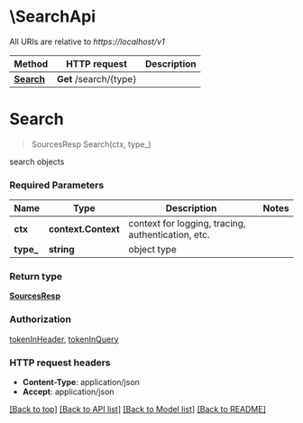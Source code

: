 # \SearchApi

All URIs are relative to *https://localhost/v1*

Method | HTTP request | Description
------------- | ------------- | -------------
[**Search**](SearchApi.md#Search) | **Get** /search/{type} | 


# **Search**
> SourcesResp Search(ctx, type_)


search objects

### Required Parameters

Name | Type | Description  | Notes
------------- | ------------- | ------------- | -------------
 **ctx** | **context.Context** | context for logging, tracing, authentication, etc.
  **type_** | **string**| object type | 

### Return type

[**SourcesResp**](SourcesResp.md)

### Authorization

[tokenInHeader](../README.md#tokenInHeader), [tokenInQuery](../README.md#tokenInQuery)

### HTTP request headers

 - **Content-Type**: application/json
 - **Accept**: application/json

[[Back to top]](#) [[Back to API list]](../README.md#documentation-for-api-endpoints) [[Back to Model list]](../README.md#documentation-for-models) [[Back to README]](../README.md)

